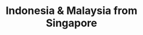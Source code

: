 ---
category: far-east-and-asia
title: Indonesia & Malaysia from Singapore
class: indonesia-and-malaysia-from-singapore
cruiseline: Celebrity Cruises – Celebrity Millennium
special-info: Hotel stay in Singapore + flights & transfers
price: 1499
nights: 15
cruise-url: http://www.planetcruise.co.uk/celebrity-cruises/celebrity-millennium/25-november-2016/88089?referrersiteid=970
---